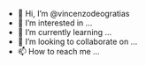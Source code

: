 - 👋 Hi, I’m @vincenzodeogratias
- 👀 I’m interested in ...
- 🌱 I’m currently learning ...
- 💞️ I’m looking to collaborate on ...
- 📫 How to reach me ...

<!---
vincenzodeogratias/vincenzodeogratias is a ✨ special ✨ repository because its `README.md` (this file) appears on your GitHub profile.
You can click the Preview link to take a look at your changes.
--->
